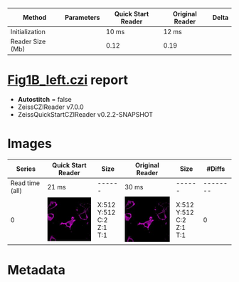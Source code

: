 |  Method            | Parameters       | Quick Start Reader | Original Reader | Delta  |
| -------------------|------------------|--------------------|-----------------|------- |
| Initialization     |                  |10 ms|12 ms|        |
| Reader Size (Mb)     |                  |0.12|0.19|        |
# [Fig1B_left.czi](https://zenodo.org/record/6685822/files/Fig1B_left.czi) report
 - **Autostitch** = false
 - ZeissCZIReader v7.0.0
 - ZeissQuickStartCZIReader v0.2.2-SNAPSHOT

# Images 

| Series            | Quick Start Reader | Size | Original Reader | Size | #Diffs |
|-------------------|--------------------|------|-----------------|------|--------|
| Read time (all)   |21 ms|------|30 ms|------|--------|
|0|![Fig1B_left.quick_true.flat_true.stitch_false.series_0.jpg](Fig1B_left/Fig1B_left.quick_true.flat_true.stitch_false.series_0.jpg)|X:512<br>Y:512<br>C:2<br>Z:1<br>T:1|![Fig1B_left.quick_false.flat_true.stitch_false.series_0.jpg](Fig1B_left/Fig1B_left.quick_false.flat_true.stitch_false.series_0.jpg)|X:512<br>Y:512<br>C:2<br>Z:1<br>T:1|0|

# Metadata


